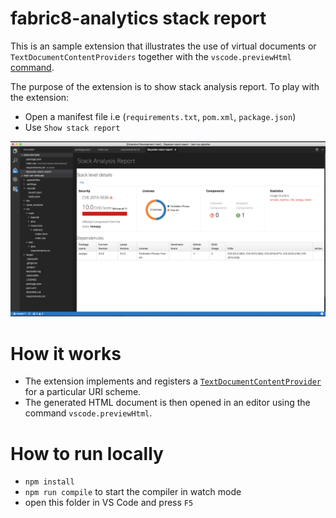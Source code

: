 # fabric8-analytics stack report
This is an sample extension that illustrates the use of virtual documents or `TextDocumentContentProviders` together with the `vscode.previewHtml`
[command](https://code.visualstudio.com/docs/extensionAPI/vscode-api-commands#_commands).

The purpose of the extension is to show stack analysis report. To play with the extension:
- Open a manifest file i.e (`requirements.txt`, `pom.xml`, `package.json`)
- Use `Show stack report`

![Navigation](images/stackreport.png)

# How it works

- The extension implements and registers a [`TextDocumentContentProvider`](http://code.visualstudio.com/docs/extensionAPI/vscode-api#TextDocumentContentProvider) for a particular URI scheme.
- The generated HTML document is then opened in an editor using the command `vscode.previewHtml`.

# How to run locally

* `npm install`
* `npm run compile` to start the compiler in watch mode
* open this folder in VS Code and press `F5`

